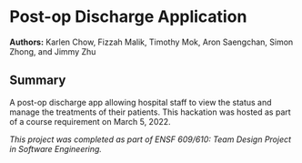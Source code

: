 # Post-op Discharge Application

**Authors:** Karlen Chow, Fizzah Malik, Timothy Mok, Aron Saengchan, Simon Zhong, and Jimmy Zhu

## Summary

A post-op discharge app allowing hospital staff to view the status and manage the treatments of their patients. This hackation was hosted as part of a course requirement on March 5, 2022.

_This project was completed as part of ENSF 609/610: Team Design Project in Software Engineering._
